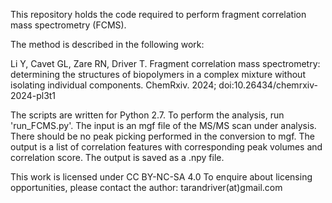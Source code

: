 This repository holds the code required to perform fragment correlation mass spectrometry (FCMS).

The method is described in the following work:

Li Y, Cavet GL, Zare RN, Driver T. Fragment correlation mass spectrometry: determining the structures of biopolymers in a complex mixture without isolating individual components. ChemRxiv. 2024; doi:10.26434/chemrxiv-2024-pl3t1

The scripts are written for Python 2.7. To perform the analysis, run 'run_FCMS.py'.
The input is an mgf file of the MS/MS scan under analysis.
There should be no peak picking performed in the conversion to mgf.
The output is a list of correlation features with corresponding peak volumes and correlation score.
The output is saved as a .npy file.

This work is licensed under CC BY-NC-SA 4.0
To enquire about licensing opportunities, please contact the author: tarandriver(at)gmail.com
